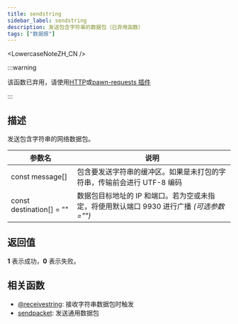 ```yaml
---
title: sendstring
sidebar_label: sendstring
description: 发送包含字符串的数据包（已弃用函数）
tags: ["数据报"]
---
```


<LowercaseNoteZH_CN />

:::warning

该函数已弃用，请使用[HTTP](HTTP)或[pawn-requests 插件](https://github.com/Southclaws/pawn-requests)

:::

## 描述

发送包含字符串的网络数据包。

| 参数名                   | 说明                                                                                     |
| ------------------------ | ---------------------------------------------------------------------------------------- |
| const message[]          | 包含要发送字符串的缓冲区。如果是未打包的字符串，传输前会进行 UTF-8 编码                  |
| const destination[] = "" | 数据包目标地址的 IP 和端口。若为空或未指定，将使用默认端口 9930 进行广播 _(可选参数="")_ |

## 返回值

**1** 表示成功，**0** 表示失败。

## 相关函数

- [@receivestring](@receivestring): 接收字符串数据包时触发
- [sendpacket](sendpacket): 发送通用数据包

